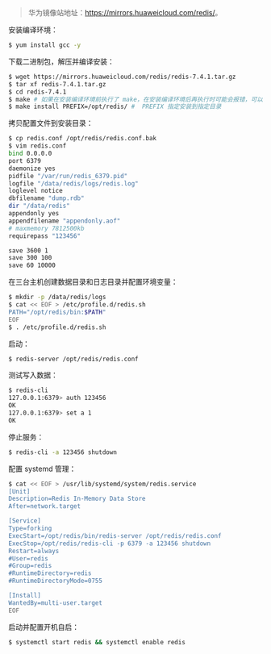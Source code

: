 > 华为镜像站地址：<https://mirrors.huaweicloud.com/redis/>。

安装编译环境：
```sh
$ yum install gcc -y
```
下载二进制包，解压并编译安装：
```sh
$ wget https://mirrors.huaweicloud.com/redis/redis-7.4.1.tar.gz
$ tar xf redis-7.4.1.tar.gz
$ cd redis-7.4.1
$ make # 如果在安装编译环境前执行了 make，在安装编译环境后再执行时可能会报错，可以执行一下 make distclean 再执行 make。
$ make install PREFIX=/opt/redis/ #  PREFIX 指定安装到指定目录 
```
拷贝配置文件到安装目录：
```sh
$ cp redis.conf /opt/redis/redis.conf.bak
$ vim redis.conf
bind 0.0.0.0
port 6379
daemonize yes
pidfile "/var/run/redis_6379.pid"
logfile "/data/redis/logs/redis.log"
loglevel notice
dbfilename "dump.rdb"
dir "/data/redis"
appendonly yes
appendfilename "appendonly.aof"
# maxmemory 7812500kb
requirepass "123456"

save 3600 1
save 300 100
save 60 10000
```
在三台主机创建数据目录和日志目录并配置环境变量：
```sh
$ mkdir -p /data/redis/logs
$ cat << EOF > /etc/profile.d/redis.sh
PATH="/opt/redis/bin:$PATH"
EOF
$ . /etc/profile.d/redis.sh
```
启动：
```sh
$ redis-server /opt/redis/redis.conf
```
测试写入数据：
```sh
$ redis-cli
127.0.0.1:6379> auth 123456
OK
127.0.0.1:6379> set a 1
OK
```
停止服务：
```sh
$ redis-cli -a 123456 shutdown
```
配置 systemd 管理：
```sh
$ cat << EOF > /usr/lib/systemd/system/redis.service
[Unit]
Description=Redis In-Memory Data Store
After=network.target

[Service]
Type=forking
ExecStart=/opt/redis/bin/redis-server /opt/redis/redis.conf
ExecStop=/opt/redis/redis-cli -p 6379 -a 123456 shutdown
Restart=always
#User=redis
#Group=redis
#RuntimeDirectory=redis
#RuntimeDirectoryMode=0755

[Install]
WantedBy=multi-user.target
EOF
```
启动并配置开机自启：
```sh
$ systemctl start redis && systemctl enable redis
```
